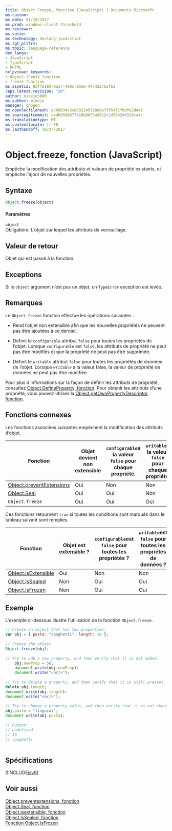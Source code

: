 ```yaml
---
title: Object.Freeze, fonction (JavaScript) | Documents Microsoft
ms.custom: 
ms.date: 01/18/2017
ms.prod: windows-client-threshold
ms.reviewer: 
ms.suite: 
ms.technology: devlang-javascript
ms.tgt_pltfrm: 
ms.topic: language-reference
dev_langs:
- JavaScript
- TypeScript
- DHTML
helpviewer_keywords:
- Object.freeze function
- freeze function
ms.assetid: 83ffe193-0a37-4e0c-9b66-44c422765fb3
caps.latest.revision: "20"
author: mikejo5000
ms.author: mikejo
manager: ghogen
ms.openlocfilehash: ec08b34c3c8b32245928e6e75f5df1fbdfe2d4a6
ms.sourcegitcommit: aadb9588877418b8b55a5612c1d3842d4520ca4c
ms.translationtype: MT
ms.contentlocale: fr-FR
ms.lasthandoff: 10/27/2017
---
```

# <a name="objectfreeze-function-javascript"></a>Object.freeze, fonction (JavaScript)
Empêche la modification des attributs et valeurs de propriété existants, et empêche l'ajout de nouvelles propriétés.  
  
## <a name="syntax"></a>Syntaxe  
  
```JavaScript  
Object.freeze(object)  
```  
  
#### <a name="parameters"></a>Paramètres  
 `object`  
 Obligatoire. L’objet sur lequel les attributs de verrouillage.  
  
## <a name="return-value"></a>Valeur de retour  
 Objet qui est passé à la fonction.  
  
## <a name="exceptions"></a>Exceptions  
 Si le `object` argument n’est pas un objet, un `TypeError` exception est levée.  
  
## <a name="remarks"></a>Remarques  
 Le `Object.freeze` fonction effectue les opérations suivantes :  
  
-   Rend l’objet non extensible afin que les nouvelles propriétés ne peuvent pas être ajoutées à ce dernier.  
  
-   Définit le `configurable` attribut `false` pour toutes les propriétés de l’objet. Lorsque `configurable` est `false`, les attributs de propriété ne peut pas être modifiés et que la propriété ne peut pas être supprimée.  
  
-   Définit le `writable` attribut `false` pour toutes les propriétés de données de l’objet. Lorsque `writable` a la valeur false, la valeur de propriété de données ne peut pas être modifiée.  
  
 Pour plus d’informations sur la façon de définir les attributs de propriété, consultez [Object.DefineProperty, fonction](../../javascript/reference/object-defineproperty-function-javascript.md). Pour obtenir les attributs d’une propriété, vous pouvez utiliser la [Object.getOwnPropertyDescriptor, fonction](../../javascript/reference/object-getownpropertydescriptor-function-javascript.md).  
  
## <a name="related-functions"></a>Fonctions connexes  
 Les fonctions associées suivantes empêchent la modification des attributs d’objet.  
  
|Fonction|Objet devient non extensible|`configurable`a la valeur `false` pour chaque propriété.|`writable`a la valeur `false` pour chaque propriété.|  
|--------------|------------------------------------|--------------------------------------------------------|----------------------------------------------------|  
|[Object.preventExtensions](../../javascript/reference/object-preventextensions-function-javascript.md)|Oui|Non|Non|  
|[Object.Seal](../../javascript/reference/object-seal-function-javascript.md)|Oui|Oui|Non|  
|`Object.freeze`|Oui|Oui|Oui|  
  
 Ces fonctions retournent `true` si toutes les conditions sont marqués dans le tableau suivant sont remplies.  
  
|Fonction|Objet est extensible ?|`configurable`est `false` pour toutes les propriétés ?|`writable`est `false` pour toutes les propriétés de données ?|  
|--------------|---------------------------|---------------------------------------------------|----------------------------------------------------|  
|[Object.isExtensible](../../javascript/reference/object-isextensible-function-javascript.md)|Oui|Non|Non|  
|[Object.isSealed](../../javascript/reference/object-issealed-function-javascript.md)|Non|Oui|Oui|  
|[Object.isFrozen](../../javascript/reference/object-isfrozen-function-javascript.md)|Non|Oui|Oui|  
  
## <a name="example"></a>Exemple  
 L'exemple ci-dessous illustre l'utilisation de la fonction `Object.freeze`.  
  
```JavaScript  
// Create an object that has two properties.  
var obj = { pasta: "spaghetti", length: 10 };  
  
// Freeze the object.  
Object.freeze(obj);  
  
// Try to add a new property, and then verify that it is not added.   
    obj.newProp = 50;  
    document.write(obj.newProp);  
    document.write("<br/>");  
  
// Try to delete a property, and then verify that it is still present.   
delete obj.length;  
document.write(obj.length);  
document.write("<br/>");  
  
// Try to change a property value, and then verify that it is not changed.   
obj.pasta = "linguini";  
document.write(obj.pasta);  
  
// Output:  
// undefined  
// 10  
// spaghetti  
  
```  
  
## <a name="requirements"></a>Spécifications  
 [!INCLUDE[jsv9](../../javascript/includes/jsv9-md.md)]  
  
## <a name="see-also"></a>Voir aussi  
 [Object.preventextensions, fonction](../../javascript/reference/object-preventextensions-function-javascript.md)   
 [Object.Seal, fonction](../../javascript/reference/object-seal-function-javascript.md)   
 [Object.isextensible, fonction](../../javascript/reference/object-isextensible-function-javascript.md)   
 [Object.IsSealed, fonction](../../javascript/reference/object-issealed-function-javascript.md)   
 [Fonction Object.isFrozen](../../javascript/reference/object-isfrozen-function-javascript.md)